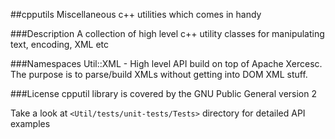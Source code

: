##cpputils
Miscellaneous c++ utilities which comes in handy

###Description
A collection of high level c++ utility classes for manipulating text, encoding, XML etc

###Namespaces
Util::XML - High level API build on top of Apache Xercesc. 
            The purpose is to parse/build XMLs without getting into DOM XML stuff.

###License
cpputil library is covered by the GNU Public General version 2

Take a look at `<Util/tests/unit-tests/Tests>` directory for detailed API examples
